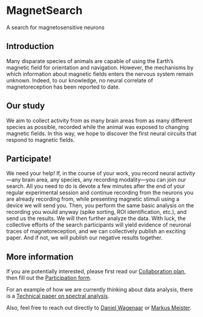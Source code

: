 # MagnetSearch
A search for magnetosensitive neurons

## Introduction

Many disparate species of animals are capable of using the Earth’s
magnetic field for orientation and navigation. However, the mechanisms
by which information about magnetic fields enters the nervous system
remain unknown. Indeed, to our knowledge, no neural correlate of
magnetoreception has been reported to date.

## Our study

We aim to collect activity from as many brain areas from as many
different species as possible, recorded while the animal was exposed
to changing magnetic fields. In this way, we hope to discover the
first neural circuits that respond to magnetic fields.

## Participate!

We need your help! If, in the course of your work, you record neural
activity—any brain area, any species, any recording modality—you can
join our search. All you need to do is devote a few minutes after the
end of your regular experimental session and continue recording from
the neurons you are already recording from, while presenting magnetic
stimuli using a device we will send you. Then, you perform the same
basic analysis on the recording you would anyway (spike sorting, ROI
identification, etc.), and send us the results. We will then further
analyze the data. With luck, the collective efforts of the search
participants will yield evidence of neuronal traces of
magnetoreception, and we can collectively publish an exciting
paper. And if not, we will publish our negative results together.

## More information

If you are potentially interested, please first read our
[Collaboration
plan](https://github.com/citneuro/magnetsearch/blob/main/MagnetSearch.pdf),
then fill out the [Participation
form](https://forms.gle/veeA6HLHHdt7KUTe7).

For an example of how we are currently thinking about data analysis, there is a [Technical paper on spectral analysis](https://github.com/citneuro/magnetsearch/blob/main/Technical-Report-211110.pdf).

Also, feel free to reach out directly to [Daniel Wagenaar](mailto:daw@caltech.edu) or [Markus Meister](mailto:meister@caltech.edu).
